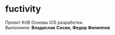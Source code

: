 # fuctivity

Проект КпВ Основы iOS разработки. <br>
Выполнили: <strong>Владислав Сосин, Федор Филиппов<strong>

